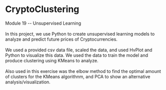 # CryptoClustering
Module 19 -- Unsupervised Learning\
\
In this project, we use Python to create unsupervised learning models to analyze and predict future prices of Cryptocurrencies.\
\
We used a provided csv data file, scaled the data, and used HvPlot and Python to visualize this data.  We used the data to train the model and produce clustering using KMeans to analyze. \
\
Also used in this exercise was the elbow method to find the optimal amount of clusters for the KMeans algorithnm, and PCA to show an alternative analysis/visualization.
